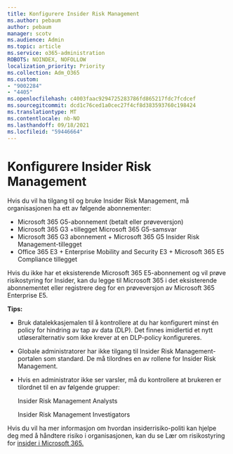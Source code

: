 ```yaml
---
title: Konfigurere Insider Risk Management
ms.author: pebaum
author: pebaum
manager: scotv
ms.audience: Admin
ms.topic: article
ms.service: o365-administration
ROBOTS: NOINDEX, NOFOLLOW
localization_priority: Priority
ms.collection: Adm_O365
ms.custom:
- "9002284"
- "4405"
ms.openlocfilehash: c4003faac9294725283786fd865217fdc7fcdcef
ms.sourcegitcommit: dcd1c76ced1a0cec27f4cf8d383593760c198424
ms.translationtype: MT
ms.contentlocale: nb-NO
ms.lasthandoff: 09/18/2021
ms.locfileid: "59446664"
---
```

# <a name="set-up-insider-risk-management"></a>Konfigurere Insider Risk Management

Hvis du vil ha tilgang til og bruke Insider Risk Management, må organisasjonen ha ett av følgende abonnementer:

- Microsoft 365 G5-abonnement (betalt eller prøveversjon)
- Microsoft 365 G3 +tillegget Microsoft 365 G5-samsvar
- Microsoft 365 G3 abonnement + Microsoft 365 G5 Insider Risk Management-tillegget
- Office 365 E3 + Enterprise Mobility and Security E3 + Microsoft 365 E5 Compliance tillegget

Hvis du ikke har et eksisterende Microsoft 365 E5-abonnement og vil prøve risikostyring for Insider, kan du legge til Microsoft 365 i det eksisterende abonnementet eller registrere deg for en prøveversjon av Microsoft 365 Enterprise E5.

**Tips:**

- Bruk datalekkasjemalen til å kontrollere at du har konfigurert minst én policy for hindring av tap av data (DLP). Det finnes imidlertid et nytt utløseralternativ som ikke krever at en DLP-policy konfigureres.

- Globale administratorer har ikke tilgang til Insider Risk Management-portalen som standard. De må tilordnes en av rollene for Insider Risk Management.

- Hvis en administrator ikke ser varsler, må du kontrollere at brukeren er tilordnet til en av følgende grupper:

    Insider Risk Management Analysts

    Insider Risk Management Investigators

Hvis du vil ha mer informasjon om hvordan insiderrisiko-politi kan hjelpe deg med å håndtere risiko i organisasjonen, kan du se Lær om risikostyring for [insider i Microsoft 365.](https://docs.microsoft.com/microsoft-365/compliance/insider-risk-management)